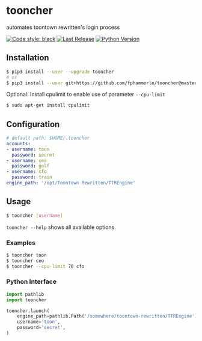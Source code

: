 # tooncher
automates toontown rewritten's login process

[![Code style: black](https://img.shields.io/badge/code%20style-black-000000.svg)](https://github.com/psf/black)
[![Last Release](https://img.shields.io/pypi/v/tooncher.svg)](https://pypi.org/project/tooncher/#history)
[![Python Version](https://img.shields.io/pypi/pyversions/tooncher.svg)](https://pypi.org/project/tooncher/)

## Installation

```sh
$ pip3 install --user --upgrade tooncher
# or
$ pip3 install --user git+https://github.com/fphammerle/tooncher@master
```

Optional: Install cpulimit to enable use of parameter `--cpu-limit`

```sh
$ sudo apt-get install cpulimit
```

## Configuration

```yaml
# default path: $HOME/.tooncher
accounts:
- username: toon
  password: secret
- username: ceo
  password: golf
- username: cfo
  password: train
engine_path: '/opt/Toontown Rewritten/TTREngine'
```

## Usage

```sh
$ tooncher [username]
```

`tooncher --help` shows all available options.

### Examples

```sh
$ tooncher toon
$ tooncher ceo
$ tooncher --cpu-limit 70 cfo
```

### Python Interface

```python
import pathlib
import tooncher

tooncher.launch(
    engine_path=pathlib.Path('/somewhere/toontown-rewritten/TTREngine'),
    username='toon',
    password='secret',
)
```
